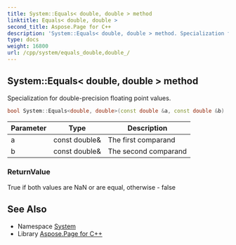 ```yaml
---
title: System::Equals< double, double > method
linktitle: Equals< double, double >
second_title: Aspose.Page for C++
description: 'System::Equals< double, double > method. Specialization for double-precision floating point values in C++.'
type: docs
weight: 16800
url: /cpp/system/equals_double,double_/
---
```

## System::Equals< double, double > method


Specialization for double-precision floating point values.

```cpp
bool System::Equals<double, double>(const double &a, const double &b)
```


| Parameter | Type | Description |
| --- | --- | --- |
| a | const double\& | The first comparand |
| b | const double\& | The second comparand |

### ReturnValue

True if both values are NaN or are equal, otherwise - false

## See Also

* Namespace [System](../)
* Library [Aspose.Page for C++](../../)
